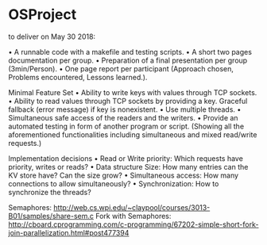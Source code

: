 # OSProject

to deliver on May 30 2018:

• A runnable code with a makefile and testing scripts.
• A short two pages documentation per group.
• Preparation of a final presentation per group (3min/Person).
• One page report per participant (Approach chosen, Problems encountered, Lessons learned.).

Minimal Feature Set
• Ability to write keys with values through TCP sockets.
• Ability to read values through TCP sockets by providing a key. Graceful fallback (error
message) if key is nonexistent.
• Use multiple threads.
• Simultaneous safe access of the readers and the writers.
• Provide an automated testing in form of another program or script. (Showing all the
aforementioned functionalities including simultaneous and mixed read/write requests.)

Implementation decisions
• Read or Write priority: Which requests have priority, writes or reads?
• Data structure Size: How many entries can the KV store have? Can the size grow?
• Simultaneous access: How many connections to allow simultaneously?
• Synchronization: How to synchronize the threads?

Semaphores:
http://web.cs.wpi.edu/~claypool/courses/3013-B01/samples/share-sem.c
Fork with Semaphores:
http://cboard.cprogramming.com/c-programming/67202-simple-short-fork-join-parallelization.html#post477394


